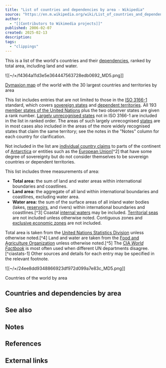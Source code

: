 ```yaml
---
title: "List of countries and dependencies by area - Wikipedia"
source: "https://en.m.wikipedia.org/wiki/List_of_countries_and_dependencies_by_area"
author:
  - "[[Contributors to Wikimedia projects]]"
published: 2006-02-07
created: 2025-02-13
description:
tags:
  - "clippings"
---
```

This is a list of the world's countries and their [dependencies](https://en.m.wikipedia.org/wiki/Dependent_territory "Dependent territory"), ranked by total area, including land and water.

![[~/×/f4364a11d3e5e364447563728edb0692_MD5.png]]

[Dymaxion map](https://en.m.wikipedia.org/wiki/Dymaxion_map "Dymaxion map") of the world with the 30 largest countries and territories by area

This list includes entries that are not limited to those in the [ISO 3166-1](https://en.m.wikipedia.org/wiki/ISO_3166-1 "ISO 3166-1") standard, which covers [sovereign states](https://en.m.wikipedia.org/wiki/Sovereign_state "Sovereign state") and [dependent territories](https://en.m.wikipedia.org/wiki/Dependent_territory "Dependent territory"). All 193 [member states of the United Nations](https://en.m.wikipedia.org/wiki/Member_states_of_the_United_Nations "Member states of the United Nations") plus the two observer states are given a rank number. [Largely unrecognised states](https://en.m.wikipedia.org/wiki/List_of_states_with_limited_recognition "List of states with limited recognition") not in ISO 3166-1 are included in the list in ranked order. The areas of such largely unrecognised [states](https://en.m.wikipedia.org/wiki/State_\(polity\) "State (polity)") are in most cases also included in the areas of the more widely recognised states that claim the same territory; see the notes in the "Notes" column for each country for clarification.

Not included in the list are [individual country claims](https://en.m.wikipedia.org/wiki/Territorial_claims_in_Antarctica "Territorial claims in Antarctica") to parts of the continent of [Antarctica](https://en.m.wikipedia.org/wiki/Antarctica "Antarctica") or entities such as the [European Union](https://en.m.wikipedia.org/wiki/European_Union "European Union")[^2] that have some degree of sovereignty but do not consider themselves to be sovereign countries or dependent territories.

This list includes three measurements of area:

- **Total area:** the sum of land and water areas within international boundaries and coastlines.
- **Land area:** the aggregate of all land within international boundaries and coastlines, excluding water area.
- **Water area:** the sum of the surface areas of all inland water bodies (lakes, [reservoirs](https://en.m.wikipedia.org/wiki/Reservoir "Reservoir"), and rivers) within international boundaries and coastlines.[^3] Coastal [internal waters](https://en.m.wikipedia.org/wiki/Internal_waters "Internal waters") may be included. [Territorial seas](https://en.m.wikipedia.org/wiki/Territorial_waters#Territorial_sea "Territorial waters") are not included unless otherwise noted. Contiguous zones and [exclusive economic zones](https://en.m.wikipedia.org/wiki/Exclusive_economic_zone "Exclusive economic zone") are not included.

Total area is taken from the [United Nations Statistics Division](https://en.m.wikipedia.org/wiki/United_Nations_Statistics_Division "United Nations Statistics Division") unless otherwise noted.[^4] Land and water are taken from the [Food and Agriculture Organization](https://en.m.wikipedia.org/wiki/Food_and_Agriculture_Organization "Food and Agriculture Organization") unless otherwise noted.[^5] The [CIA *World Factbook*](https://en.m.wikipedia.org/wiki/CIA_World_Factbook "CIA World Factbook") is most often used when different UN departments disagree.[^ciastats-1] Other sources and details for each entry may be specified in the relevant footnote.

![[~/×/24ee8dd9348866923df972d099a7e83c_MD5.png]]

Countries of the world by area

## Countries and dependencies by area

## See also

## Notes

## References

## External links